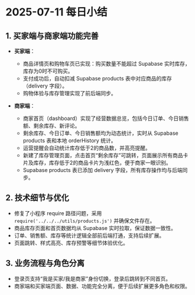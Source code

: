 # 2025-07-11 每日小结

## 1. 买家端与商家端功能完善

- **买家端**：
  - 商品详情页和购物车页已实现：购买数量不能超过 Supabase 实时库存，库存为0时不可购买。
  - 支付成功后，自动扣减 Supabase products 表中对应商品的库存（delivery 字段）。
  - 购物体验与库存管理实现了前后端同步。

- **商家端**：
  - 商家首页（dashboard）实现了经营数据总览，包括今日订单、今日销售额、剩余库存、新评论。
  - 剩余库存、今日订单、今日销售额均为动态统计，实时从 Supabase products 表和本地 orderHistory 统计。
  - 运营提醒会自动统计库存低于2的商品数，并高亮提醒。
  - 新建了库存管理页面，点击首页“剩余库存”可跳转，页面展示所有商品卡片及库存，库存低于2的商品卡片为浅红色，便于商家一眼识别。
  - Supabase products 表已添加 delivery 字段，所有库存操作均与后端同步。

## 2. 技术细节与优化

- 修复了小程序 require 路径问题，采用 `require('../../../utils/products.js')` 并确保文件存在。
- 商品库存页面和首页数据均从 Supabase 实时拉取，保证数据一致性。
- 订单、销售额、库存等统计逻辑全部前后端打通，支持后续扩展。
- 页面跳转、样式高亮、库存预警等细节体验优化。

## 3. 业务流程与角色分离

- 登录页支持“我是买家/我是商家”身份切换，登录后跳转到不同首页。
- 商家端和买家端页面、数据、功能完全分离，便于后续扩展更多角色和权限。 